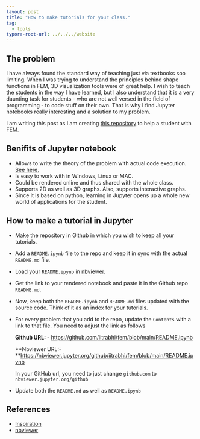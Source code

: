 ```yaml
---
layout: post
title: "How to make tutorials for your class."
tag: 
  - tools
typora-root-url: ../../../website
---
```


## The problem 

I have always found the standard way of teaching just via textbooks soo limiting. When I was trying to understand the principles behind shape functions in FEM, 3D visualization tools were of great help. I wish to teach the students in the way I have learned, but I also understand that it is a very daunting task for students - who are not well versed in the field of programming - to code stuff on their own. That is why I find Jupyter notebooks really interesting and a solution to my problem. 

I am writing this post as I am creating [this repository](https://github.com/iitrabhi/fem) to help a student with FEM. 

## Benifits of Jupyter notebook

- Allows to write the theory of the problem with actual code execution. [See here.](https://nbviewer.jupyter.org/github/waltherg/notebooks/blob/master/2013-12-03-Crank_Nicolson.ipynb)
- Is easy to work with in Windows, Linux or MAC.
- Could be rendered online and thus shared with the whole class.
- Supports 2D as well as 3D graphs. Also, supports interactive graphs.
- Since it is based on python, learning in Jupyter opens up a whole new world of applications for the student.

## How to make a tutorial in Jupyter

- Make the repository in Github in which you wish to keep all your tutorials.

- Add a `README.ipynb` file to the repo and keep it in sync with the actual `README.md` file.

- Load your `README.ipynb`  in [nbviewer](https://nbviewer.jupyter.org/).

- Get the link to your rendered notebook and paste it in the Github repo `README.md`.

- Now, keep both the `README.ipynb` and `README.md` files updated with the source code. Think of it as an index for your tutorials.

- For every problem that you add to the repo, update the `Contents` with a link to that file. You need to adjust the link as follows


  **Github URL: -** https://github.com/iitrabhi/fem/blob/main/README.ipynb

  **Nbviewer URL:-**https://nbviewer.jupyter.org/github/iitrabhi/fem/blob/main/README.ipynb

  In your GitHub url, you need to just change `github.com` to `nbviewer.jupyter.org/github`

- Update both the `README.md` as well as `README.ipynb`

## References

- [Inspiration](https://github.com/mscroggs/bempp-acoustic-tutorials)
- [nbviewer](https://nbviewer.jupyter.org/github/waltherg/notebooks/blob/master/2013-12-03-Crank_Nicolson.ipynb)

